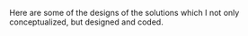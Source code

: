 Here are some of the designs of the solutions which I not only conceptualized, but designed and coded. 
